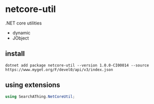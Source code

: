 # netcore-util

.NET core utilities

- dynamic
- JObject

## install

```
dotnet add package netcore-util --version 1.0.0-CI00014 --source https://www.myget.org/F/devel0/api/v3/index.json
```

## using extensions

```csharp
using SearchAThing.NetCoreUtil;
```
